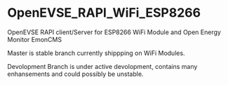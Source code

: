 # OpenEVSE_RAPI_WiFi_ESP8266
OpenEVSE RAPI client/Server for ESP8266 WiFi Module and Open Energy Monitor EmonCMS 

Master is stable branch currently shippping on WiFi Modules.

Devolopment Branch is under active devolopment, contains many enhansements and could possibly be unstable.
